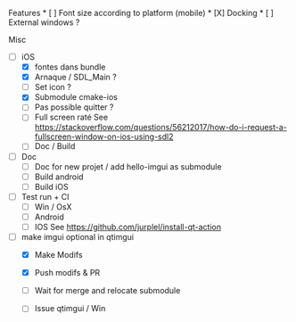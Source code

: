 Features
    * [ ] Font size according to platform (mobile)
    * [X] Docking
        * [ ] External windows ?
        
Misc

* [ ] iOS
    * [X] fontes dans bundle
    * [X] Arnaque / SDL_Main ?
    * [ ] Set icon ?
    * [X] Submodule cmake-ios
    * [ ] Pas possible quitter ?
    * [ ] Full screen raté
        See https://stackoverflow.com/questions/56212017/how-do-i-request-a-fullscreen-window-on-ios-using-sdl2
    * [ ] Doc / Build

* [ ] Doc
    * [ ] Doc for new projet / add hello-imgui as submodule
    * [ ] Build android
    * [ ] Build iOS

* [ ] Test run + CI
    * [ ] Win / OsX
    * [ ] Android    
    * [ ] IOS
    See https://github.com/jurplel/install-qt-action
    
* [ ] make imgui optional in qtimgui
    * [X] Make Modifs
    * [X] Push modifs & PR
    * [ ] Wait for merge and relocate submodule
    * [ ] Issue qtimgui / Win
    